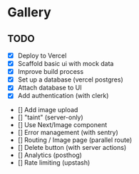 # Gallery

## TODO

- [x] Deploy to Vercel
- [x] Scaffold basic ui with mock data
- [x] Improve build process
- [x] Set up a database (vercel postgres)
- [x] Attach database to UI
- [x] Add authentication (with clerk)
- [] Add image upload
- [] "taint" (server-only)
- [] Use Next/Image component
- [] Error management (with sentry)
- [] Routing / Image page (parallel route)
- [] Delete button (with server actions)
- [] Analytics (posthog)
- [] Rate limiting (upstash)
